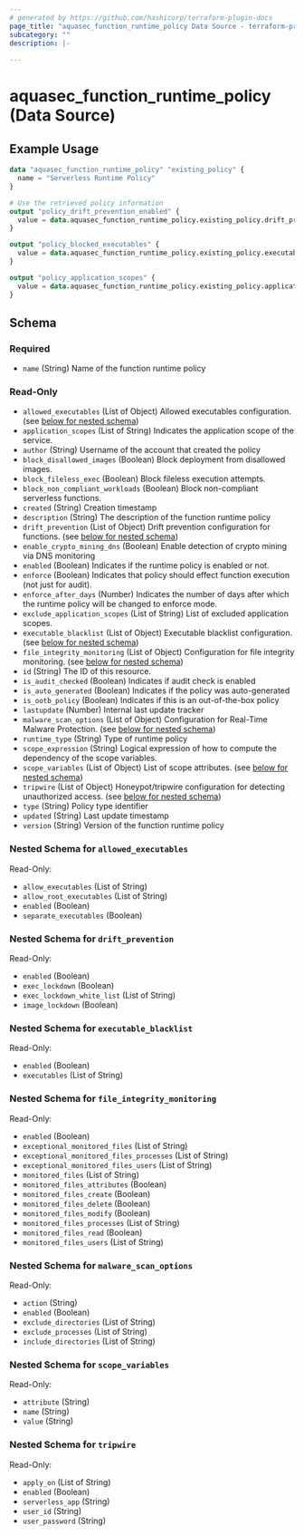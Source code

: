 ```yaml
---
# generated by https://github.com/hashicorp/terraform-plugin-docs
page_title: "aquasec_function_runtime_policy Data Source - terraform-provider-aquasec"
subcategory: ""
description: |-
  
---
```


# aquasec_function_runtime_policy (Data Source)



## Example Usage

```terraform
data "aquasec_function_runtime_policy" "existing_policy" {
  name = "Serverless Runtime Policy"
}

# Use the retrieved policy information
output "policy_drift_prevention_enabled" {
  value = data.aquasec_function_runtime_policy.existing_policy.drift_prevention[0].enabled
}

output "policy_blocked_executables" {
  value = data.aquasec_function_runtime_policy.existing_policy.executable_blacklist[0].executables
}

output "policy_application_scopes" {
  value = data.aquasec_function_runtime_policy.existing_policy.application_scopes
}
```

<!-- schema generated by tfplugindocs -->
## Schema

### Required

- `name` (String) Name of the function runtime policy

### Read-Only

- `allowed_executables` (List of Object) Allowed executables configuration. (see [below for nested schema](#nestedatt--allowed_executables))
- `application_scopes` (List of String) Indicates the application scope of the service.
- `author` (String) Username of the account that created the policy
- `block_disallowed_images` (Boolean) Block deployment from disallowed images.
- `block_fileless_exec` (Boolean) Block fileless execution attempts.
- `block_non_compliant_workloads` (Boolean) Block non-compliant serverless functions.
- `created` (String) Creation timestamp
- `description` (String) The description of the function runtime policy
- `drift_prevention` (List of Object) Drift prevention configuration for functions. (see [below for nested schema](#nestedatt--drift_prevention))
- `enable_crypto_mining_dns` (Boolean) Enable detection of crypto mining via DNS monitoring
- `enabled` (Boolean) Indicates if the runtime policy is enabled or not.
- `enforce` (Boolean) Indicates that policy should effect function execution (not just for audit).
- `enforce_after_days` (Number) Indicates the number of days after which the runtime policy will be changed to enforce mode.
- `exclude_application_scopes` (List of String) List of excluded application scopes.
- `executable_blacklist` (List of Object) Executable blacklist configuration. (see [below for nested schema](#nestedatt--executable_blacklist))
- `file_integrity_monitoring` (List of Object) Configuration for file integrity monitoring. (see [below for nested schema](#nestedatt--file_integrity_monitoring))
- `id` (String) The ID of this resource.
- `is_audit_checked` (Boolean) Indicates if audit check is enabled
- `is_auto_generated` (Boolean) Indicates if the policy was auto-generated
- `is_ootb_policy` (Boolean) Indicates if this is an out-of-the-box policy
- `lastupdate` (Number) Internal last update tracker
- `malware_scan_options` (List of Object) Configuration for Real-Time Malware Protection. (see [below for nested schema](#nestedatt--malware_scan_options))
- `runtime_type` (String) Type of runtime policy
- `scope_expression` (String) Logical expression of how to compute the dependency of the scope variables.
- `scope_variables` (List of Object) List of scope attributes. (see [below for nested schema](#nestedatt--scope_variables))
- `tripwire` (List of Object) Honeypot/tripwire configuration for detecting unauthorized access. (see [below for nested schema](#nestedatt--tripwire))
- `type` (String) Policy type identifier
- `updated` (String) Last update timestamp
- `version` (String) Version of the function runtime policy

<a id="nestedatt--allowed_executables"></a>
### Nested Schema for `allowed_executables`

Read-Only:

- `allow_executables` (List of String)
- `allow_root_executables` (List of String)
- `enabled` (Boolean)
- `separate_executables` (Boolean)


<a id="nestedatt--drift_prevention"></a>
### Nested Schema for `drift_prevention`

Read-Only:

- `enabled` (Boolean)
- `exec_lockdown` (Boolean)
- `exec_lockdown_white_list` (List of String)
- `image_lockdown` (Boolean)


<a id="nestedatt--executable_blacklist"></a>
### Nested Schema for `executable_blacklist`

Read-Only:

- `enabled` (Boolean)
- `executables` (List of String)


<a id="nestedatt--file_integrity_monitoring"></a>
### Nested Schema for `file_integrity_monitoring`

Read-Only:

- `enabled` (Boolean)
- `exceptional_monitored_files` (List of String)
- `exceptional_monitored_files_processes` (List of String)
- `exceptional_monitored_files_users` (List of String)
- `monitored_files` (List of String)
- `monitored_files_attributes` (Boolean)
- `monitored_files_create` (Boolean)
- `monitored_files_delete` (Boolean)
- `monitored_files_modify` (Boolean)
- `monitored_files_processes` (List of String)
- `monitored_files_read` (Boolean)
- `monitored_files_users` (List of String)


<a id="nestedatt--malware_scan_options"></a>
### Nested Schema for `malware_scan_options`

Read-Only:

- `action` (String)
- `enabled` (Boolean)
- `exclude_directories` (List of String)
- `exclude_processes` (List of String)
- `include_directories` (List of String)


<a id="nestedatt--scope_variables"></a>
### Nested Schema for `scope_variables`

Read-Only:

- `attribute` (String)
- `name` (String)
- `value` (String)


<a id="nestedatt--tripwire"></a>
### Nested Schema for `tripwire`

Read-Only:

- `apply_on` (List of String)
- `enabled` (Boolean)
- `serverless_app` (String)
- `user_id` (String)
- `user_password` (String)


